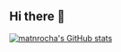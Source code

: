 ## Hi there 👋
[![matnrocha's GitHub stats](https://github-readme-stats.vercel.app/api?username=matnrocha)](https://github.com/matnrocha/github-readme-stats)
